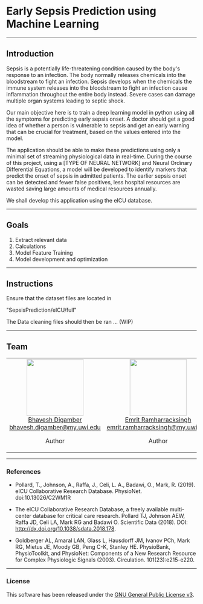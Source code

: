 # Early Sepsis Prediction using Machine Learning

<hr/>

## Introduction

Sepsis is a potentially life-threatening condition caused by the body's response to an infection. The body normally releases chemicals into the bloodstream to fight an infection. 
Sepsis develops when the chemicals the immune system releases into the bloodstream to fight an infection cause inflammation throughout the entire body instead.
Severe cases can damage multiple organ systems leading to septic shock. 

Our main objective here is to train a deep learning model in python using all the symptoms for predicting early sepsis onset. 
A doctor should get a good idea of whether a person is vulnerable to sepsis and get an early warning that can be crucial for treatment, based on the values entered into the model.

The application should be able to make these predictions using only a minimal set of streaming physiological data in real-time.
During the course of this project, using a [TYPE OF NEURAL NETWORK] and Neural Ordinary Differential Equations, 
a model will be developed to identify markers that predict the onset of sepsis in admitted patients.
The earlier sepsis onset can be detected and fewer false positives, less hospital resources are wasted saving large amounts of medical resources annually.  

We shall develop this application using the eICU database.

<hr/>

## Goals

1. Extract relevant data
2. Calculations
3. Model Feature Training
4. Model development and optimization

<hr/>

## Instructions
Ensure that the dataset files are located in
 
 "SepsisPrediction/eICU/full"
 
The Data cleaning files should then be ran ... (WIP)

<hr/>

## Team

<table align="center">
  <tbody>
    <tr>
        <td align="center" valign="top">
			<img height="150" src=https://github.com/bhavesh117.png?s=150">
			<br>
			<a href="bhavesh117.github.io">Bhavesh Digamber</a>
			<br>
			<a href="mailto:bhavesh.digamber@my.uwi.edu">bhavesh.digamber@my.uwi.edu</a>
			<br>
			<p>Author</p>
		</td>
        <td align="center" valign="top">
			<img height="150" src=https://github.com/emrityr.png?s=150">
			<br>
			<a href="emrityr.github.io">Emrit Ramharracksingh</a>
			<br>
			<a href="mailto:emrit.ramharracksingh@my.uwi.edu">emrit.ramharracksingh@my.uwi.edu</a>
			<br>
			<p>Author</p>
		</td>
		<td align="center" valign="top">
			<img height="150" src=https://github.com/sanjaysantokee.png?s=150">
			<br>
			<a href="sanjaysantokee.github.io">Sanjay Santokee</a>
			<br>
			<a href="mailto:sanjay.santokee@my.uwi.edu">sanjay.santokee@my.uwi.edu</a>
			<br>
			<p>Author</p>
		</td>
     </tr>
  </tbody>
</table>

<hr/>

### References
* Pollard, T., Johnson, A., Raffa, J., Celi, L. A., Badawi, O., Mark, R. (2019). eICU Collaborative Research Database. PhysioNet. doi:10.13026/C2WM1R

* The eICU Collaborative Research Database, a freely available multi-center database for critical care research. Pollard TJ, Johnson AEW, Raffa JD, Celi LA, Mark RG and Badawi O. Scientific Data (2018). DOI: http://dx.doi.org/10.1038/sdata.2018.178.

* Goldberger AL, Amaral LAN, Glass L, Hausdorff JM, Ivanov PCh, Mark RG, Mietus JE, Moody GB, Peng C-K, Stanley HE. PhysioBank, PhysioToolkit, and PhysioNet: Components of a New Research Resource for Complex Physiologic Signals (2003). Circulation. 101(23):e215-e220.

<hr/>

### License
This software has been released under the [GNU General Public License v3](LICENSE).
